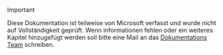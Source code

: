 > [!IMPORTANT]
>Diese Dokumentation ist teilweise von Microsoft verfasst und wurde nicht auf Vollständigkeit geprüft. Wenn informationen fehlen oder ein weiteres Kapitel hinzugefügt werden soll bitte eine Mail an das <a href="mailto:tobias.goldhammer@wika.com">Dokumentations Team</a> schreiben.
